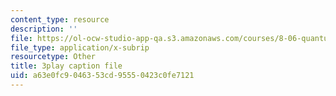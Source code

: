 ```yaml
---
content_type: resource
description: ''
file: https://ol-ocw-studio-app-qa.s3.amazonaws.com/courses/8-06-quantum-physics-iii-spring-2018/a63e0fc9046353cd95550423c0fe7121_pgEFvhkEp-c.srt
file_type: application/x-subrip
resourcetype: Other
title: 3play caption file
uid: a63e0fc9-0463-53cd-9555-0423c0fe7121
---
```

